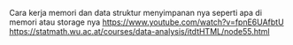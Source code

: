 Cara kerja memori dan data struktur menyimpanan nya seperti apa di memori atau storage nya
https://www.youtube.com/watch?v=fpnE6UAfbtU
https://statmath.wu.ac.at/courses/data-analysis/itdtHTML/node55.html